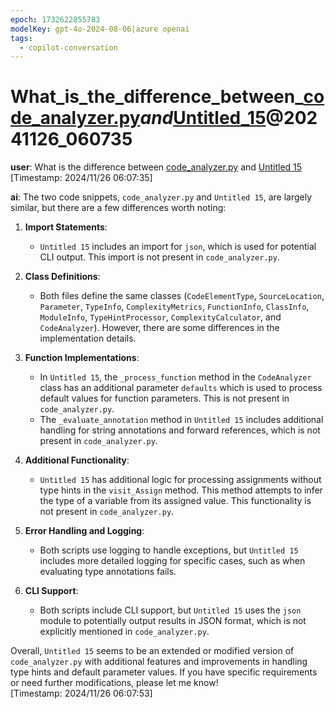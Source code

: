 ```yaml
---
epoch: 1732622855783
modelKey: gpt-4o-2024-08-06|azure openai
tags:
  - copilot-conversation
---
```


# What_is_the_difference_between_[code_analyzer.py](code_analyzer.py.md)*and*[Untitled_15](Untitled_15.md)@20241126_060735

**user**: What is the difference between [code_analyzer.py](code_analyzer.py.md) and [Untitled 15](./Untitled%2015.md)  
[Timestamp: 2024/11/26 06:07:35]

**ai**: The two code snippets, `code_analyzer.py` and `Untitled 15`, are largely similar, but there are a few differences worth noting:

1. **Import Statements**:
   - `Untitled 15` includes an import for `json`, which is used for potential CLI output. This import is not present in `code_analyzer.py`.

2. **Class Definitions**:
   - Both files define the same classes (`CodeElementType`, `SourceLocation`, `Parameter`, `TypeInfo`, `ComplexityMetrics`, `FunctionInfo`, `ClassInfo`, `ModuleInfo`, `TypeHintProcessor`, `ComplexityCalculator`, and `CodeAnalyzer`). However, there are some differences in the implementation details.

3. **Function Implementations**:
   - In `Untitled 15`, the `_process_function` method in the `CodeAnalyzer` class has an additional parameter `defaults` which is used to process default values for function parameters. This is not present in `code_analyzer.py`.
   - The `_evaluate_annotation` method in `Untitled 15` includes additional handling for string annotations and forward references, which is not present in `code_analyzer.py`.

4. **Additional Functionality**:
   - `Untitled 15` has additional logic for processing assignments without type hints in the `visit_Assign` method. This method attempts to infer the type of a variable from its assigned value. This functionality is not present in `code_analyzer.py`.

5. **Error Handling and Logging**:
   - Both scripts use logging to handle exceptions, but `Untitled 15` includes more detailed logging for specific cases, such as when evaluating type annotations fails.

6. **CLI Support**:
   - Both scripts include CLI support, but `Untitled 15` uses the `json` module to potentially output results in JSON format, which is not explicitly mentioned in `code_analyzer.py`.

Overall, `Untitled 15` seems to be an extended or modified version of `code_analyzer.py` with additional features and improvements in handling type hints and default parameter values. If you have specific requirements or need further modifications, please let me know!  
[Timestamp: 2024/11/26 06:07:53]
